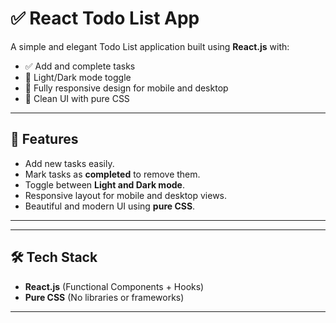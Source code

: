# ✅ React Todo List App

A simple and elegant Todo List application built using **React.js** with:

- ✅ Add and complete tasks
- 🌙 Light/Dark mode toggle
- 📱 Fully responsive design for mobile and desktop
- 🎨 Clean UI with pure CSS

---

## 🚀 Features

- Add new tasks easily.
- Mark tasks as **completed** to remove them.
- Toggle between **Light and Dark mode**.
- Responsive layout for mobile and desktop views.
- Beautiful and modern UI using **pure CSS**.

---


---

## 🛠️ Tech Stack

- **React.js** (Functional Components + Hooks)
- **Pure CSS** (No libraries or frameworks)

---



